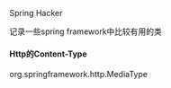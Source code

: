 Spring Hacker

记录一些spring framework中比较有用的类

#### Http的Content-Type

org.springframework.http.MediaType


